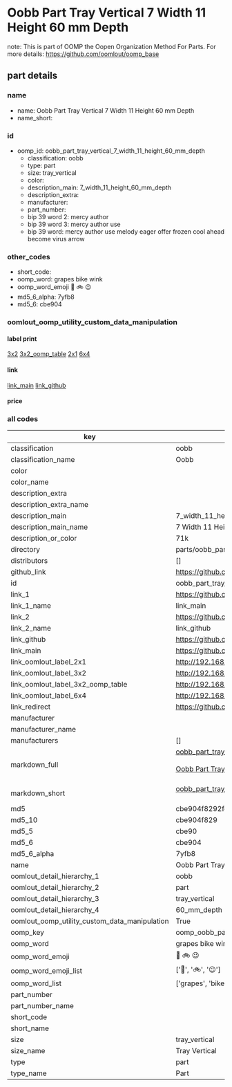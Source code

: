# Oobb Part Tray Vertical 7 Width 11 Height 60 mm Depth  

note: This is part of OOMP the Oopen Organization Method For Parts. For more details: https://github.com/oomlout/oomp_base

##  part details
  







### name
* name: Oobb Part Tray Vertical 7 Width 11 Height 60 mm Depth
* name_short: 
### id
* oomp_id: oobb_part_tray_vertical_7_width_11_height_60_mm_depth
  * classification: oobb
  * type: part
  * size: tray_vertical
  * color: 
  * description_main: 7_width_11_height_60_mm_depth
  * description_extra: 
  * manufacturer: 
  * part_number: 
  * bip 39 word 2: mercy author
  * bip 39 word 3: mercy author use
  * bip 39 word: mercy author use melody eager offer frozen cool ahead become virus arrow

### other_codes
* short_code: 
* oomp_word: grapes bike wink
* oomp_word_emoji :grapes: :bike: :wink:
* md5_6_alpha: 7yfb8
* md5_6: cbe904






### oomlout_oomp_utility_custom_data_manipulation
#### label print
[3x2](http://192.168.1.245:1112/?label=oomp%207yfb8)
[3x2_oomp_table](http://192.168.1.108:1112/?label=oomp%207yfb8)
[2x1](http://192.168.1.242:1112/?label=oomp%207yfb8)
[6x4](http://192.168.1.55:1112/?label=oomp%207yfb8)    

#### link

[link_main](https://github.com/oomlout/oomlout_oomp_version_1_messy/tree/main/parts/oobb_part_tray_vertical_7_width_11_height_60_mm_depth) [link_github](https://github.com/oomlout/oomlout_oomp_version_1_messy/tree/main/parts/oobb_part_tray_vertical_7_width_11_height_60_mm_depth)                             

#### price







### all codes 
| key | value |  
| --- | --- |  
| classification | oobb |  
| classification_name | Oobb |  
| color |  |  
| color_name |  |  
| description_extra |  |  
| description_extra_name |  |  
| description_main | 7_width_11_height_60_mm_depth |  
| description_main_name | 7 Width 11 Height 60 mm Depth |  
| description_or_color | 71k |  
| directory | parts/oobb_part_tray_vertical_7_width_11_height_60_mm_depth |  
| distributors | [] |  
| github_link | https://github.com/oomlout/oomlout_oomp_part_src/tree/main/parts/oobb_part_tray_vertical_7_width_11_height_60_mm_depth |  
| id | oobb_part_tray_vertical_7_width_11_height_60_mm_depth |  
| link_1 | https://github.com/oomlout/oomlout_oomp_version_1_messy/tree/main/parts/oobb_part_tray_vertical_7_width_11_height_60_mm_depth |  
| link_1_name | link_main |  
| link_2 | https://github.com/oomlout/oomlout_oomp_version_1_messy/tree/main/parts/oobb_part_tray_vertical_7_width_11_height_60_mm_depth |  
| link_2_name | link_github |  
| link_github | https://github.com/oomlout/oomlout_oomp_version_1_messy/tree/main/parts/oobb_part_tray_vertical_7_width_11_height_60_mm_depth |  
| link_main | https://github.com/oomlout/oomlout_oomp_version_1_messy/tree/main/parts/oobb_part_tray_vertical_7_width_11_height_60_mm_depth |  
| link_oomlout_label_2x1 | http://192.168.1.242:1112/?label=oomp%207yfb8 |  
| link_oomlout_label_3x2 | http://192.168.1.245:1112/?label=oomp%207yfb8 |  
| link_oomlout_label_3x2_oomp_table | http://192.168.1.108:1112/?label=oomp%207yfb8 |  
| link_oomlout_label_6x4 | http://192.168.1.55:1112/?label=oomp%207yfb8 |  
| link_redirect | https://github.com/oomlout/oomlout_oomp_version_1_messy/tree/main/parts/oobb_part_tray_vertical_7_width_11_height_60_mm_depth |  
| manufacturer |  |  
| manufacturer_name |  |  
| manufacturers | [] |  
| markdown_full | [oobb_part_tray_vertical_7_width_11_height_60_mm_depth](none)<br>[](none)<br>[Oobb Part Tray Vertical 7 Width 11 Height 60 Mm Depth](none)<br><br> |  
| markdown_short | [oobb_part_tray_vertical_7_width_11_height_60_mm_depth](none)<br><br> |  
| md5 | cbe904f8292fcbb665a278a9df43dc5a |  
| md5_10 | cbe904f829 |  
| md5_5 | cbe90 |  
| md5_6 | cbe904 |  
| md5_6_alpha | 7yfb8 |  
| name | Oobb Part Tray Vertical 7 Width 11 Height 60 mm Depth |  
| oomlout_detail_hierarchy_1 | oobb |  
| oomlout_detail_hierarchy_2 | part |  
| oomlout_detail_hierarchy_3 | tray_vertical |  
| oomlout_detail_hierarchy_4 | 60_mm_depth |  
| oomlout_oomp_utility_custom_data_manipulation | True |  
| oomp_key | oomp_oobb_part_tray_vertical_7_width_11_height_60_mm_depth |  
| oomp_word | grapes bike wink |  
| oomp_word_emoji | :grapes: :bike: :wink: |  
| oomp_word_emoji_list | [':grapes:', ':bike:', ':wink:'] |  
| oomp_word_list | ['grapes', 'bike', 'wink'] |  
| part_number |  |  
| part_number_name |  |  
| short_code |  |  
| short_name |  |  
| size | tray_vertical |  
| size_name | Tray Vertical |  
| type | part |  
| type_name | Part |  
